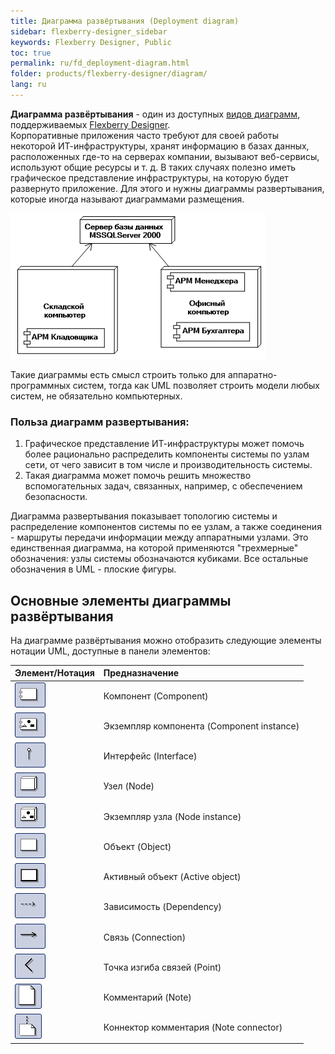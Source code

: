 ```yaml
---
title: Диаграмма развёртывания (Deployment diagram) 
sidebar: flexberry-designer_sidebar
keywords: Flexberry Designer, Public
toc: true
permalink: ru/fd_deployment-diagram.html
folder: products/flexberry-designer/diagram/
lang: ru
---
```


**Диаграмма развёртывания** - один из доступных [видов диаграмм](fd_editing-diagram.html), поддерживаемых [Flexberry Designer](fd_landing_page.html).  
Корпоративные приложения часто требуют для своей работы некоторой ИТ-инфраструктуры, хранят информацию в базах данных, расположенных где-то на серверах компании, вызывают веб-сервисы, используют общие ресурсы и т. д. В таких случаях полезно иметь графическое представление инфраструктуры, на которую будет развернуто приложение. Для этого и нужны диаграммы развертывания, которые иногда называют диаграммами размещения.

![](/images/pages/products/flexberry-designer/diagram/deployment-diagram.png)

Такие диаграммы есть смысл строить только для аппаратно-программных систем, тогда как UML позволяет строить модели любых систем, не обязательно компьютерных.

### Польза диаграмм развертывания:

1. Графическое представление ИТ-инфраструктуры может помочь более рационально распределить компоненты системы по узлам сети, от чего зависит в том числе и производительность системы.
2. Такая диаграмма может помочь решить множество вспомогательных задач, связанных, например, с обеспечением безопасности.

Диаграмма развертывания показывает топологию системы и распределение компонентов системы по ее узлам, а также соединения - маршруты передачи информации между аппаратными узлами. Это единственная диаграмма, на которой применяются "трехмерные" обозначения: узлы системы обозначаются кубиками. Все остальные обозначения в UML - плоские фигуры. 

## Основные элементы диаграммы развёртывания

На диаграмме развёртывания можно отобразить следующие элементы нотации UML, доступные в панели элементов: 

Элемент/Нотация | Предназначение
:--------------------------------|:----------------------------------------------------------
![](/images/pages/products/flexberry-designer/diagram/component.jpg) | Компонент (Component)
![](/images/pages/products/flexberry-designer/diagram/componentinstance.jpg) | Экземпляр компонента (Component instance)
![](/images/pages/products/flexberry-designer/diagram/interface.jpg) | Интерфейс (Interface)
![](/images/pages/products/flexberry-designer/diagram/node.jpg) | Узел (Node)
![](/images/pages/products/flexberry-designer/diagram/nodeinstance.jpg) | Экземпляр узла (Node instance)
![](/images/pages/products/flexberry-designer/diagram/instance.jpg) | Объект (Object)
![](/images/pages/products/flexberry-designer/diagram/activeobject1.jpg)  | Активный объект (Active object)
![](/images/pages/products/flexberry-designer/diagram/dependency1.jpg) | Зависимость (Dependency)
![](/images/pages/products/flexberry-designer/diagram/Connection.jpg) | Связь (Connection)
![](/images/pages/products/flexberry-designer/diagram/corner.jpg) | Точка изгиба связей (Point)
![](/images/pages/products/flexberry-designer/diagram/note.jpg) | Комментарий (Note)
![](/images/pages/products/flexberry-designer/diagram/noteconn.jpg) | Коннектор комментария (Note connector)

